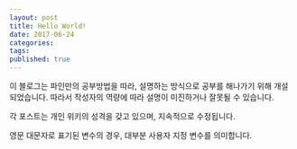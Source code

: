 ```yaml
---
layout: post  
title: Hello World!  
date: 2017-06-24  
categories:  
tags:  
published: true  
---
```


이 블로그는 파인만의 공부방법을 따라, 설명하는 방식으로 공부를 해나가기 위해 개설되었습니다. 따라서 작성자의 역량에 따라 설명이 미진하거나 잘못될 수 있습니다.

각 포스트는 개인 위키의 성격을 갖고 있으며, 지속적으로 수정됩니다.

영문 대문자로 표기된 변수의 경우, 대부분 사용자 지정 변수를 의미합니다.
